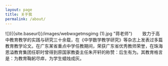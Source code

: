 ```yaml
---
layout: page
title: 关于我
permalink: /about/
---
```

![]({{site.baseurl}}/images/webwxgetmsgimg (1).jpg "蒋老师")
&emsp;&emsp;致力于高中教育教学的实践与研究三十余载，在《中学数学教学研究》等杂志上发表过多篇教育教学论文。在广东某省重点中学任教期间，荣获广东省优秀教师荣誉，在珠海恩溢教育集团任职时曾得到原国家教委主任朱开轩的称赞：后生有为。其教育格言是：为教育鞠躬尽瘁，为学生蜡烛成灰。
